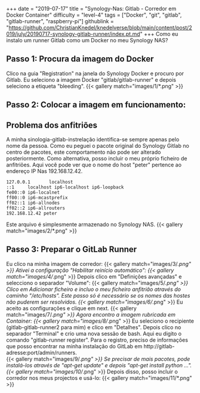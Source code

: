 +++
date = "2019-07-17"
title = "Synology-Nas: Gitlab - Corredor em Docker Container"
difficulty = "level-4"
tags = ["Docker", "git", "gitlab", "gitlab-runner", "raspberry-pi"]
githublink = "https://github.com/ChristianKnedel/knedelverse/blob/main/content/post/2019/july/20190717-synology-gitlab-runner/index.pt.md"
+++
Como eu instalo um runner Gitlab como um Docker no meu Synology NAS?
## Passo 1: Procura da imagem do Docker
Clico na guia "Registration" na janela do Synology Docker e procuro por Gitlab. Eu seleciono a imagem Docker "gitlab/gitlab-runner" e depois seleciono a etiqueta "bleeding".
{{< gallery match="images/1/*.png" >}}

## Passo 2: Colocar a imagem em funcionamento:

##  Problema dos anfitriões
A minha sinologia-gitlab-instrelação identifica-se sempre apenas pelo nome da pessoa. Como eu peguei o pacote original do Synology Gitlab no centro de pacotes, este comportamento não pode ser alterado posteriormente.  Como alternativa, posso incluir o meu próprio ficheiro de anfitriões. Aqui você pode ver que o nome do host "peter" pertence ao endereço IP Nas 192.168.12.42.
```
127.0.0.1       localhost                                                       
::1     localhost ip6-localhost ip6-loopback                                    
fe00::0 ip6-localnet                                                            
ff00::0 ip6-mcastprefix                                                         
ff02::1 ip6-allnodes                                                            
ff02::2 ip6-allrouters               
192.168.12.42 peter

```
Este arquivo é simplesmente armazenado no Synology NAS.
{{< gallery match="images/2/*.png" >}}

## Passo 3: Preparar o GitLab Runner
Eu clico na minha imagem de corredor:
{{< gallery match="images/3/*.png" >}}
Ativei a configuração "Habilitar reinício automático":
{{< gallery match="images/4/*.png" >}}
Depois clico em "Definições avançadas" e selecciono o separador "Volume":
{{< gallery match="images/5/*.png" >}}
Clico em Adicionar ficheiro e incluo o meu ficheiro anfitrião através do caminho "/etc/hosts". Este passo só é necessário se os nomes das hostes não puderem ser resolvidos.
{{< gallery match="images/6/*.png" >}}
Eu aceito as configurações e clique em next.
{{< gallery match="images/7/*.png" >}}
Agora encontro a imagem rubricada em Container:
{{< gallery match="images/8/*.png" >}}
Eu seleciono o recipiente (gitlab-gitlab-runner2 para mim) e clico em "Detalhes". Depois clico no separador "Terminal" e crio uma nova sessão de bash. Aqui eu digito o comando "gitlab-runner register". Para o registro, preciso de informações que posso encontrar na minha instalação do GitLab em http://gitlab-adresse:port/admin/runners.   
{{< gallery match="images/9/*.png" >}}
Se precisar de mais pacotes, pode instalá-los através de "apt-get update" e depois "apt-get install python ...".
{{< gallery match="images/10/*.png" >}}
Depois disso, posso incluir o corredor nos meus projectos e usá-lo:
{{< gallery match="images/11/*.png" >}}